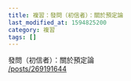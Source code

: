 ```yaml
---
title: 複習：發問（初信者）：關於預定論
last_modified_at: 1594825200
category: 複習
tags: []
---
```


<p>發問（初信者）：關於預定論&nbsp;<br>
<a href="/posts/269191644" target="_blank">/posts/269191644</a></p>

<p>&nbsp;</p>

